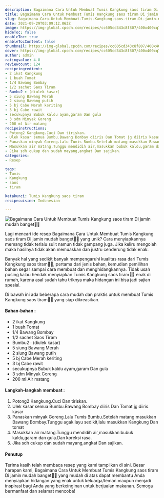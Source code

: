 ```yaml
---
description: Bagaimana Cara Untuk Membuat Tumis Kangkung saos tiram Di jamin mudah banget"
title: Bagaimana Cara Untuk Membuat Tumis Kangkung saos tiram Di jamin mudah banget
slug: Bagaimana-Cara-Untuk-Membuat-Tumis-Kangkung-saos-tiram-Di-jamin-mudah-banget
date: 2021-09-29T03:09:12.063Z
image: https://img-global.cpcdn.com/recipes/cc605cd343c8f807/400x400cq70/photo.jpg
hideToc: false
enableToc: true
enableTocContent: false
thumbnail: https://img-global.cpcdn.com/recipes/cc605cd343c8f807/400x400cq70/photo.jpg
cover: https://img-global.cpcdn.com/recipes/cc605cd343c8f807/400x400cq70/photo.jpg
author: admin
ratingvalue: 4.8
reviewcount: 124
recipeingredient:
- 2 ikat Kangkung
- 1 buah Tomat
- 1/4 Bawang Bombay
- 1/2 sachet Saos Tiram
- Bumbu2 : (diulek kasar)
- 5 siung Bawang Merah
- 2 siung Bawang putih
- 5 bj Cabe Merah keriting
- 3 bj Cabe rawit
- secukupnya Bubuk kaldu ayam,garam Dan gula
- 3 sdm Minyak Goreng
- 200 ml Air matang
recipeinstructions:
- Potong2 Kangkung.Cuci Dan tiriskan.
- Ulek kasar semua Bumbu.Bawang Bombay diiris Dan Tomat jg diiris kasar
- Panaskan minyak Goreng.Lalu Tumis Bumbu.Setelah matang masukkan Bawang Bombay.Tunggu agak layu sedikit,lalu masukkan Kangkung Dan tomat
- Masukkan air matang.Tunggu mendidih air,masukkan bubuk kaldu,garam dan gula.Dan koreksi rasa.
- Jika sdh cukup dan sudah mayang,angkat Dan sajikan.
categories:
- Resep

tags:
- Tumis
- Kangkung
- saos
- tiram

katakunci: Tumis Kangkung saos tiram
recipecuisine: Indonesian

---
```


![Bagaimana Cara Untuk Membuat Tumis Kangkung saos tiram Di jamin mudah banget👩‍🍳](https://img-global.cpcdn.com/recipes/cc605cd343c8f807/400x400cq70/photo.jpg)

Lagi mencari ide resep Bagaimana Cara Untuk Membuat Tumis Kangkung saos tiram Di jamin mudah banget👩‍🍳 yang unik? Cara menyiapkannya memang tidak terlalu sulit namun tidak gampang juga. Jika keliru mengolah maka hasilnya tidak akan memuaskan dan justru cenderung tidak enak.

Banyak hal yang sedikit banyak mempengaruhi kualitas rasa dari Tumis Kangkung saos tiram👩‍🍳, pertama dari jenis bahan, kemudian pemilihan bahan segar sampai cara membuat dan menghidangkannya. Tidak usah pusing kalau hendak menyiapkan Tumis Kangkung saos tiram👩‍🍳 enak di rumah, karena asal sudah tahu triknya maka hidangan ini bisa jadi sajian spesial.

Di bawah ini ada beberapa cara mudah dan praktis untuk membuat Tumis Kangkung saos tiram👩‍🍳 yang siap dikreasikan.

<!--inarticleads1-->

#### Bahan-bahan :

- 2 ikat Kangkung
- 1 buah Tomat
- 1/4 Bawang Bombay
- 1/2 sachet Saos Tiram
- Bumbu2 : (diulek kasar)
- 5 siung Bawang Merah
- 2 siung Bawang putih
- 5 bj Cabe Merah keriting
- 3 bj Cabe rawit
- secukupnya Bubuk kaldu ayam,garam Dan gula
- 3 sdm Minyak Goreng
- 200 ml Air matang

<!--inarticleads2-->

#### Langkah-langkah membuat :

1. Potong2 Kangkung.Cuci Dan tiriskan.
1. Ulek kasar semua Bumbu.Bawang Bombay diiris Dan Tomat jg diiris kasar
1. Panaskan minyak Goreng.Lalu Tumis Bumbu.Setelah matang masukkan Bawang Bombay.Tunggu agak layu sedikit,lalu masukkan Kangkung Dan tomat
1. Masukkan air matang.Tunggu mendidih air,masukkan bubuk kaldu,garam dan gula.Dan koreksi rasa.
1. Jika sdh cukup dan sudah mayang,angkat Dan sajikan.

#### Penutup

Terima kasih telah membaca resep yang kami tampilkan di sini. Besar harapan kami, Bagaimana Cara Untuk Membuat Tumis Kangkung saos tiram Di jamin mudah banget👩‍🍳 yang mudah di atas dapat membantu Anda menyiapkan hidangan yang enak untuk keluarga/teman maupun menjadi inspirasi bagi Anda yang berkeinginan untuk berjualan makanan. Semoga bermanfaat dan selamat mencoba!
